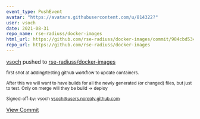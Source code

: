 ```yaml
---
event_type: PushEvent
avatar: "https://avatars.githubusercontent.com/u/814322?"
user: vsoch
date: 2021-08-31
repo_name: rse-radiuss/docker-images
html_url: https://github.com/rse-radiuss/docker-images/commit/984cbd53427c9b0a2ae33a7cf8ac5444a002a6e4
repo_url: https://github.com/rse-radiuss/docker-images
---
```


<a href='https://github.com/vsoch' target='_blank'>vsoch</a> pushed to <a href='https://github.com/rse-radiuss/docker-images' target='_blank'>rse-radiuss/docker-images</a>

<small>first shot at adding/testing github workflow to update containers.

After this we will want to have builds for all the newly generated (or changed) files,
but just to test. Only on merge will they be build -> deploy

Signed-off-by: vsoch <vsoch@users.noreply.github.com></small>

<a href='https://github.com/rse-radiuss/docker-images/commit/984cbd53427c9b0a2ae33a7cf8ac5444a002a6e4' target='_blank'>View Commit</a>